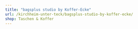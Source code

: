 ```yaml
---
title: "bagsplus studio by Koffer-Ecke"
url: /kirchheim-unter-teck/bagsplus-studio-by-koffer-ecke/
shop: Taschen & Koffer
---
```

